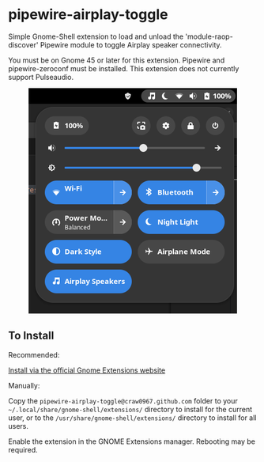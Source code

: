 # pipewire-airplay-toggle

Simple Gnome-Shell extension to load and unload the 'module-raop-discover' Pipewire module to toggle Airplay speaker connectivity.

You must be on Gnome 45 or later for this extension. Pipewire and pipewire-zeroconf must be installed. This extension does not currently support Pulseaudio.

<p align="center">
  <img src="screenshot.png" title="'Airplay Speakers' Quick Settings Toggle" alt="'Airplay Speakers' Quick Settings Toggle"/>
</p>

## To Install ##
Recommended:

[Install via the official Gnome Extensions website](https://extensions.gnome.org/extension/7652/pipewire-airplay-toggle/)

Manually:

Copy the `pipewire-airplay-toggle@craw0967.github.com` folder to your `~/.local/share/gnome-shell/extensions/` directory to install for the current user, or to the `/usr/share/gnome-shell/extensions/` directory to install for all users.

Enable the extension in the GNOME Extensions manager. Rebooting may be required.
